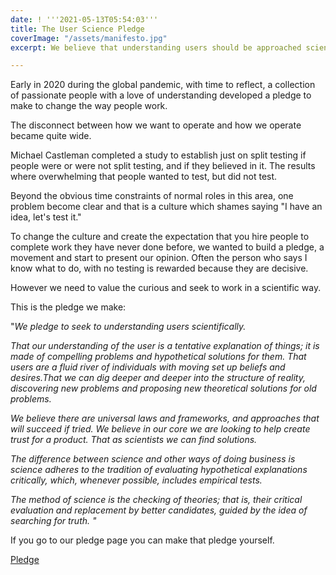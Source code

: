 ```yaml
---
date: ! '''2021-05-13T05:54:03'''
title: The User Science Pledge
coverImage: "/assets/manifesto.jpg"
excerpt: We believe that understanding users should be approached scientifically..

---
```

Early in 2020 during the global pandemic, with time to reflect, a collection of passionate people with a love of understanding developed a pledge to make to change the way people work.

The disconnect between how we want to operate and how we operate became quite wide.

Michael Castleman completed a study to establish just on split testing if people were or were not split testing, and if they believed in it. The results where overwhelming that people wanted to test, but did not test.

Beyond the obvious time constraints of normal roles in this area, one problem become clear and that is a culture which shames saying "I have an idea, let's test it."

To change the culture and create the expectation that you hire people to complete work they have never done before, we wanted to build a pledge, a movement and start to present our opinion. Often the person who says I know what to do, with no testing is rewarded because they are decisive.

However we need to value the curious and seek to work in a scientific way.

This is the pledge we make:

"_We pledge to seek to understanding users scientifically._

_That our understanding of the user is a tentative explanation of things; it is made of compelling problems and hypothetical solutions for them. That users are a fluid river of individuals with moving set up beliefs and desires.That we can dig deeper and deeper into the structure of reality, discovering new problems and proposing new theoretical solutions for old problems._

_We believe there are universal laws and frameworks, and approaches that will succeed if tried. We believe in our core we are looking to help create trust for a product. That as scientists we can find solutions._

_The difference between science and other ways of doing business is science adheres to the tradition of evaluating hypothetical explanations critically, which, whenever possible, includes empirical tests._

_The method of science is the checking of theories; that is, their critical evaluation and replacement by better candidates, guided by the idea of searching for truth. "_

If you go to our pledge page you can make that pledge yourself.

[Pledge](http://userscience.org/pledge "Pledge now")